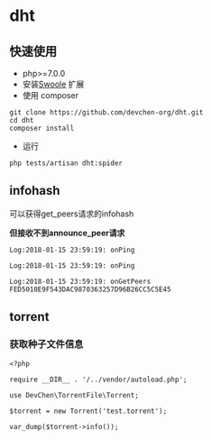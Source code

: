 # dht
## 快速使用
- php>=7.0.0
- 安装[Swoole](https://www.swoole.com/) 扩展
- 使用 composer

```
git clone https://github.com/devchen-org/dht.git
cd dht
composer install

```
- 运行

```
php tests/artisan dht:spider

```

## infohash
可以获得get_peers请求的infohash

**但接收不到announce_peer请求**

```
Log:2018-01-15 23:59:19: onPing

Log:2018-01-15 23:59:19: onPing

Log:2018-01-15 23:59:19: onGetPeers FED5010E9F543DAC9870363257D96B26CC5C5E45

```

## torrent
### 获取种子文件信息
```
<?php

require __DIR__ . '/../vendor/autoload.php';

use DevChen\TorrentFile\Torrent;

$torrent = new Torrent('test.torrent');

var_dump($torrent->info());

```
